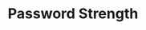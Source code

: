 ---
  id: "8"
  fieldLayoutId: "89"
  uid: "28b932ff-faeb-4762-9f8e-2e4aaa902d3d"
  enabled: "1"
  archived: "0"
  dateCreated: "2017-08-17 04:19:07"
  dateUpdated: "2019-01-28 02:47:17"
  siteSettingsId: "8"
  slug: "privacy-com-password-strength-feedback"
  siteId: "1"
  uri: "patterns/web/entry/privacy-com-password-strength-feedback"
  enabledForSite: "1"
  sectionId: "2"
  typeId: "2"
  authorId: "1"
  postdateCreated: "2017-08-17 04:19:00"
  expirydateCreated: null
  contentId: "8"
  title: "Password Strength"
  field_allColorsComputed: null
  field_allColorsComputedIllustration: null
  field_allColorsComputedThumbnail: null
  field_appDescription: null
  field_appDescriptionSentiment: null
  field_audio: "0"
  field_authorFaq: null
  field_bgThumbPosition: "center center"
  field_body: ""
  field_captureSize: null
  field_categoriesRaw: "feedback loop"
  field_categoryInPlainText: null
  field_coldThumbTransform: null
  field_colorPalette: null
  field_contributorName: null
  field_contributorUrl: null
  field_coverColor: null
  field_dominantColor: null
  field_externalContributor: "0"
  field_fetchWebsiteData: null
  field_fullName: null
  field_gfycatSource: "BraveTastyAnchovy"
  field_gif: "1"
  field_gumletUrl: null
  field_gumletUrlNoPreParse: null
  field_howHelps: "<p><strong>Feedback Loop.</strong> </p><p>Unlike other password feedback interaction techniques, this one provides information through a very minimalistic and relatable feedback model. (No text and instant feedback).</p>\n<p>The colors and the visual fill are strong mental models that map well to the feedback that this service wants to provide to the user. </p>\n<p>The emoji is a delightful way to encapsulate and give emotional tone to the feedback. However, there's a potential issue with older audiences who might not be familiar with emojis.</p>"
  field_howWorks: "<p>When the user starts typing the desired password a small circular affordance shows up to the right of the password. This affordance provides feedback to the user in three different ways:</p>\n<p><br />1) A circular progress bar that when gets filled indicates the optimal strength in terms of security.</p>\n<p>2) Colors (red, yellow and green) that change based on the amount of progress displayed in the circular bar.</p>\n<p>3) Four emojis that reflect an emotional response to the entered password strength.</p>"
  field_iconColors: null
  field_iconComputedColors: null
  field_illustrationSource: null
  field_imagePathRaw: ""
  field_imageTextOcr: null
  field_depthArticleBody: null
  field_lpSentimentScore: null
  field_lpUrl: null
  field_mediaEmbed: "\n\n"
  field_mobileId: null
  field_mobileShotSrc: null
  field_newsObject: null
  field_pageFetchJsonString: null
  field_patternSrc: "Privacy.com"
  field_platformRaw: "Web"
  field_qualityDescription: null
  field_rawResponse: null
  field_readingDuration: null
  field_readingDurationSeconds: null
  field_readingEaseLevel: null
  field_readingEaseScore: null
  field_references: null
  field_screenshotColors: null
  field_screenshotComputedColors: null
  field_sourceFromArchive: null
  field_strategyDescription: null
  field_thumbColors: null
  field_thumbVideoUrl: "5to3r"
  field_webDescription: null
  field_webTitle: null
  field_what: "<p>This is an interaction found in the Privacy.com \"Create Account\" screen, that gives real-time feedback to the user regarding their password strength using emoji.</p>"
  root: null
  lft: null
  rgt: null
  level: null
  structureId: null
  layout: layouts/post.njk
---